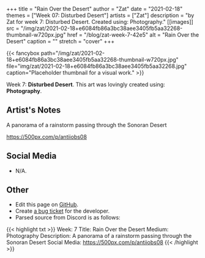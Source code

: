 +++
title =       "Rain Over the Desert"
author =      "Zat"
date =        "2021-02-18"
themes =      ["Week 07: Disturbed Desert"]
artists =     ["Zat"]
description = "by Zat for week 7: Disturbed Desert. Created using: Photography."
[[images]]
      src = "/img/zat/2021-02-18+e6084fb86a3bc38aee3405fb5aa32268-thumbnail-w720px.jpg"
      href = "/blog/zat-week-7-42e5"
      alt = "Rain Over the Desert"
      caption = ""
      stretch = "cover"
+++


{{< fancybox path="/img/zat/2021-02-18+e6084fb86a3bc38aee3405fb5aa32268-thumbnail-w720px.jpg" file="img/zat/2021-02-18+e6084fb86a3bc38aee3405fb5aa32268.jpg" caption="Placeholder thumbnail for a visual work." >}}


Week 7: **Disturbed Desert**. This art was lovingly created using: **Photography**.

## Artist's Notes

A panorama of a rainstorm passing through the Sonoran Desert

https://500px.com/p/antiiobs08

## Social Media

- N/A.

## Other

- Edit this page on [GitHub](https://github.com/teaminkling/web-refresh/edit/main/content/blog/zat-week-7-42e5.md).
- Create [a bug ticket](https://github.com/teaminkling/web-refresh/issues/new?assignees=&labels=bug&template=problem-report.md&title=) for the developer.
- Parsed source from Discord is as follows:

{{< highlight txt >}}
Week: 7
Title: Rain Over the Desert
Medium: Photography 
Description: A panorama of a rainstorm passing through the Sonoran Desert
Social Media: https://500px.com/p/antiiobs08
{{< /highlight >}}